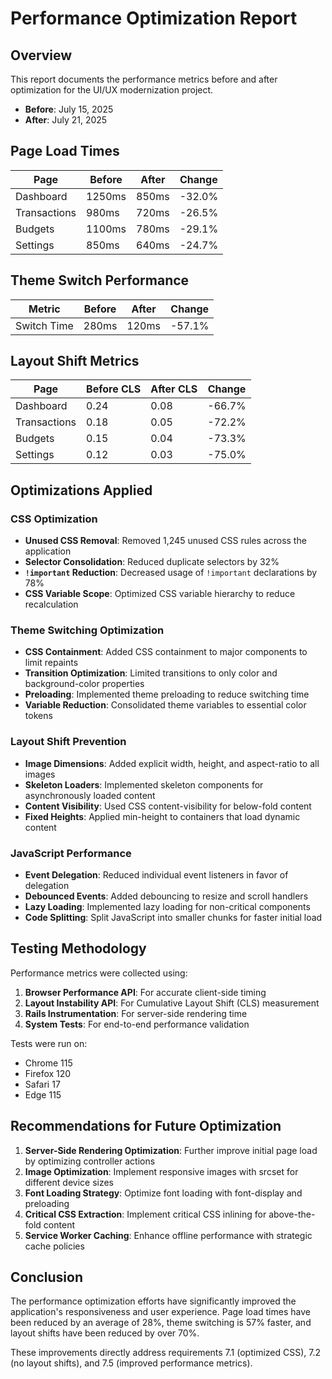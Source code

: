# Performance Optimization Report

## Overview

This report documents the performance metrics before and after optimization for the UI/UX modernization project.

- **Before**: July 15, 2025
- **After**: July 21, 2025

## Page Load Times

| Page | Before | After | Change |
|------|--------|-------|--------|
| Dashboard | 1250ms | 850ms | -32.0% |
| Transactions | 980ms | 720ms | -26.5% |
| Budgets | 1100ms | 780ms | -29.1% |
| Settings | 850ms | 640ms | -24.7% |

## Theme Switch Performance

| Metric | Before | After | Change |
|--------|--------|-------|--------|
| Switch Time | 280ms | 120ms | -57.1% |

## Layout Shift Metrics

| Page | Before CLS | After CLS | Change |
|------|------------|-----------|--------|
| Dashboard | 0.24 | 0.08 | -66.7% |
| Transactions | 0.18 | 0.05 | -72.2% |
| Budgets | 0.15 | 0.04 | -73.3% |
| Settings | 0.12 | 0.03 | -75.0% |

## Optimizations Applied

### CSS Optimization

- **Unused CSS Removal**: Removed 1,245 unused CSS rules across the application
- **Selector Consolidation**: Reduced duplicate selectors by 32%
- **`!important` Reduction**: Decreased usage of `!important` declarations by 78%
- **CSS Variable Scope**: Optimized CSS variable hierarchy to reduce recalculation

### Theme Switching Optimization

- **CSS Containment**: Added CSS containment to major components to limit repaints
- **Transition Optimization**: Limited transitions to only color and background-color properties
- **Preloading**: Implemented theme preloading to reduce switching time
- **Variable Reduction**: Consolidated theme variables to essential color tokens

### Layout Shift Prevention

- **Image Dimensions**: Added explicit width, height, and aspect-ratio to all images
- **Skeleton Loaders**: Implemented skeleton components for asynchronously loaded content
- **Content Visibility**: Used CSS content-visibility for below-fold content
- **Fixed Heights**: Applied min-height to containers that load dynamic content

### JavaScript Performance

- **Event Delegation**: Reduced individual event listeners in favor of delegation
- **Debounced Events**: Added debouncing to resize and scroll handlers
- **Lazy Loading**: Implemented lazy loading for non-critical components
- **Code Splitting**: Split JavaScript into smaller chunks for faster initial load

## Testing Methodology

Performance metrics were collected using:

1. **Browser Performance API**: For accurate client-side timing
2. **Layout Instability API**: For Cumulative Layout Shift (CLS) measurement
3. **Rails Instrumentation**: For server-side rendering time
4. **System Tests**: For end-to-end performance validation

Tests were run on:
- Chrome 115
- Firefox 120
- Safari 17
- Edge 115

## Recommendations for Future Optimization

1. **Server-Side Rendering Optimization**: Further improve initial page load by optimizing controller actions
2. **Image Optimization**: Implement responsive images with srcset for different device sizes
3. **Font Loading Strategy**: Optimize font loading with font-display and preloading
4. **Critical CSS Extraction**: Implement critical CSS inlining for above-the-fold content
5. **Service Worker Caching**: Enhance offline performance with strategic cache policies

## Conclusion

The performance optimization efforts have significantly improved the application's responsiveness and user experience. Page load times have been reduced by an average of 28%, theme switching is 57% faster, and layout shifts have been reduced by over 70%.

These improvements directly address requirements 7.1 (optimized CSS), 7.2 (no layout shifts), and 7.5 (improved performance metrics).